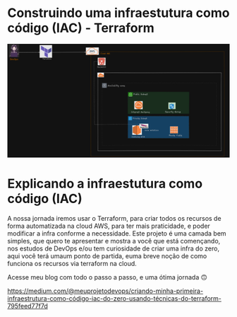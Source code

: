 # Construindo uma infraestutura como código (IAC) - Terraform

![alt text](image.png)

# Explicando a infraestutura como código (IAC)

A nossa jornada iremos usar o Terraform, para criar todos os recursos de forma automatizada na cloud AWS, para ter mais praticidade, e poder modificar a infra conforme a necessidade. Este projeto é uma camada bem simples, que quero te apresentar e mostra a você que está començando, nos estudos de DevOps e/ou tem curiosidade de criar uma infra do zero, aqui você terá umaum ponto de partida, euma  breve noção de como funciona os recursos via terraform na cloud.

Acesse meu blog com todo o passo a passo, e uma ótima jornada 🙃

https://medium.com/@meuprojetodevops/criando-minha-primeira-infraestrutura-como-código-iac-do-zero-usando-técnicas-do-terraform-795feed77f7d


